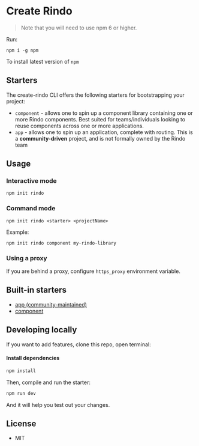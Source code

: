 # Create Rindo

> Note that you will need to use npm 6 or higher.

Run:

```
npm i -g npm
```

To install latest version of `npm`

## Starters

The create-rindo CLI offers the following starters for bootstrapping your project:

- `component` - allows one to spin up a component library containing one or more Rindo components. Best suited for
teams/individuals looking to reuse components across one or more applications.
- `app` - allows one to spin up an application, complete with routing. This is a **community-driven** project,
and is not formally owned by the Rindo team

## Usage


### Interactive mode

```
npm init rindo
```

### Command mode

```
npm init rindo <starter> <projectName>
```

Example:

```
npm init rindo component my-rindo-library
```

### Using a proxy

If you are behind a proxy, configure `https_proxy` environment variable.

## Built-in starters

- [app (community-maintained)](https://github.com/rindo-community/rindo-app-starter)
- [component](https://github.com/navify/rindo-component-starter)

## Developing locally

If you want to add features, clone this repo, open terminal:

#### Install dependencies

```bash
npm install
```

Then, compile and run the starter:

```bash
npm run dev
```

And it will help you test out your changes.


## License
* MIT
